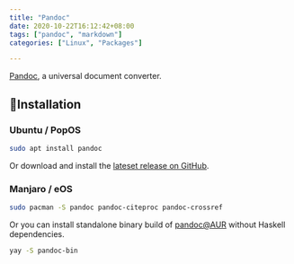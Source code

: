 ```yaml
---
title: "Pandoc"
date: 2020-10-22T16:12:42+08:00
tags: ["pandoc", "markdown"]
categories: ["Linux", "Packages"]

---
```


[Pandoc](https://pandoc.org/), a universal document converter.

<!--more-->

## 🔽Installation

### Ubuntu / PopOS

```bash
sudo apt install pandoc
```

Or download and install the [lateset release on GitHub](https://github.com/jgm/pandoc/releases/).

### Manjaro / eOS

```bash
sudo pacman -S pandoc pandoc-citeproc pandoc-crossref
```

Or you can install standalone binary build of [pandoc@AUR](https://aur.archlinux.org/packages/pandoc-bin/) without Haskell dependencies.

```bash
yay -S pandoc-bin
```
